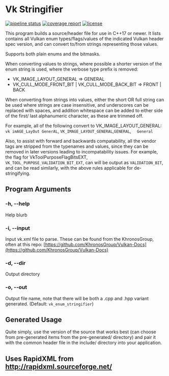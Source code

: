# Vk Stringifier

[![pipeline status](https://git.stabletec.com/utilities/vulkan-stringifier/badges/master/pipeline.svg)](https://git.stabletec.com/utilities/vulkan-stringifier/commits/master)
[![coverage report](https://git.stabletec.com/utilities/vulkan-stringifier/badges/master/coverage.svg)](https://git.stabletec.com/utilities/vulkan-stringifier/commits/master)
[![license](https://img.shields.io/badge/license-Apache%202.0-blue.svg)](https://git.stabletec.com/utilities/vulkan-stringifier/blob/master/LICENSE)

This program builds a source/header file for use in C++17 or newer. It lists
contains all Vulkan enum types/flags/values of the indicated Vulkan header spec
version, and can convert to/from strings representing those values. 

Supports both plain enums and the bitmasks.

When converting values to strings, where possible a shorter version of the
enum string is used, where the verbose type prefix is removed:
- VK_IMAGE_LAYOUT_GENERAL => GENERAL
- VK_CULL_MODE_FRONT_BIT | VK_CULL_MODE_BACK_BIT => FRONT | BACK

When converting from strings into values, either the short OR full string can
be used where strings are case insensitive, and underscores can be replaced
with spaces, and addition whitespace can be added to either side of the first/
last alphanumeric character, as these are trimmed off.

For example, all of the following convert to VK_IMAGE_LAYOUT_GENERAL:
`vk imAGE_LayOut GenerAL`, `VK_IMAGE_LAYOUT_GENERAL`,`GENERAL`, `   General `

Also, to assist with forward and backwards compatability, all the vendor tags are stripped from the typenames and values, since they can be removed in later versions leading to incompatability issues. For example, the flag
for VkToolPurposeFlagBitsEXT, `VK_TOOL_PURPOSE_VALIDATION_BIT_EXT`, can will
be output as `VALIDATION_BIT`, and can be read similarly, with the above
rules applicable for de-stringifying.

## Program Arguments
### -h, --help
Help blurb
### -i, --input <file>
Input vk.xml file to parse. These can be found from the KhronosGroup, often at this repo: [https://github.com/KhronosGroup/Vulkan-Docs](https://github.com/KhronosGroup/Vulkan-Docs)
### -d, --dir <dir>
Output directory
### -o, --out <name>
Output file name, note that there will be both a .cpp and .hpp variant generated. (Default: `vk_enum_stringifier`)


## Generated Usage

Quite simply, use the version of the source that works best (can choose from pre-generated items from the pre-generated/ directory) and pair it with the common header file in the include/ directory into your application.


## Uses RapidXML from http://rapidxml.sourceforge.net/